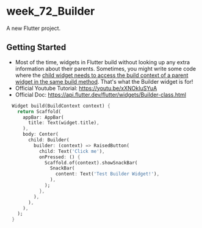 # week_72_Builder

A new Flutter project.

## Getting Started

- Most of the time, widgets in Flutter build without looking up any extra information about their parents. Sometimes, you might write some code where the <u>child widget needs to access the build context of a parent widget in the same build method</u>. That's what the Builder widget is for!
- Official Youtube Tutorial: https://youtu.be/xXNOkIuSYuA
- Official Doc: https://api.flutter.dev/flutter/widgets/Builder-class.html

```dart
  Widget build(BuildContext context) {
    return Scaffold(
      appBar: AppBar(
        title: Text(widget.title),
      ),
      body: Center(
        child: Builder(
          builder: (context) => RaisedButton(
            child: Text('Click me'),
            onPressed: () {
              Scaffold.of(context).showSnackBar(
                SnackBar(
                  content: Text('Test Builder Widget!'),
                ),
              );
            },
          ),
        ),
      ),
    );
  }
```

